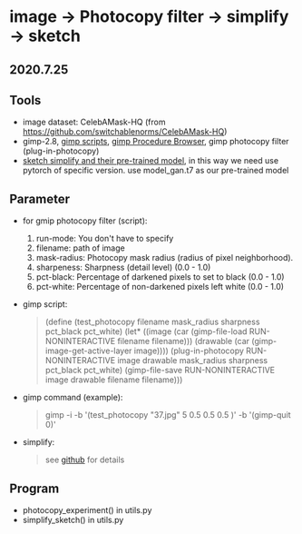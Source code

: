 # image -> Photocopy filter -> simplify -> sketch

## 2020.7.25

## Tools

- image dataset: CelebAMask-HQ (from https://github.com/switchablenorms/CelebAMask-HQ)
- gimp-2.8, [gimp scripts](https://www.gimp.org/tutorials/Basic_Batch/), [gimp Procedure Browser](https://docs.gimp.org/2.10/en/plug-in-dbbrowser.html), gimp photocopy filter (plug-in-photocopy)
- [sketch simplify and their pre-trained model](https://github.com/bobbens/sketch_simplification), in this way we need use pytorch of specific version. use model_gan.t7 as our pre-trained model

## Parameter

- for gmip photocopy filter (script):
  1. run-mode: You don't have to specify
  2. filename: path of image
  3. mask-radius: Photocopy mask radius (radius of pixel neighborhood).
  4. sharpeness: Sharpness (detail level) (0.0 - 1.0)
  5. pct-black: Percentage of darkened pixels to set to black (0.0 - 1.0)
  6. pct-white: Percentage of non-darkened pixels left white (0.0 - 1.0)

- gimp script:

  > (define (test_photocopy filename
  >                         mask_radius
  >                         sharpness
  >                         pct_black
  >                         pct_white)
  >    (let* ((image (car (gimp-file-load RUN-NONINTERACTIVE filename filename)))
  >        (drawable (car (gimp-image-get-active-layer image))))
  >      (plug-in-photocopy RUN-NONINTERACTIVE image drawable mask_radius sharpness pct_black pct_white)
  >      (gimp-file-save RUN-NONINTERACTIVE image drawable filename filename)))

- gimp command (example):

  >gimp -i -b '(test_photocopy  "37.jpg" 5 0.5 0.5 0.5 )' -b '(gimp-quit 0)'

- simplify:

  > see [github](https://github.com/bobbens/sketch_simplification) for details

## Program

- photocopy_experiment() in utils.py
- simplify_sketch() in utils.py